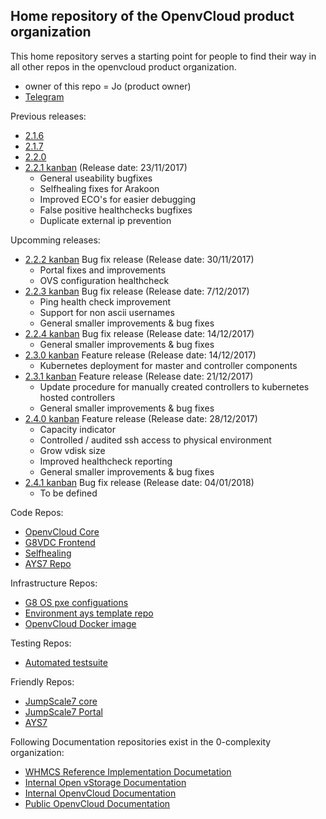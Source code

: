## Home repository of the OpenvCloud product organization

This home repository serves a starting point for people to find their way in all other repos in the openvcloud product organization.

- owner of this repo = Jo (product owner)
- [Telegram](https://telegram.me/joinchat/BBa-pkApsYnrhwVbPTKudQ)

Previous releases:
- [2.1.6](https://waffle.io/0-complexity/openvcloud?milestone=2.1.6)
- [2.1.7](https://waffle.io/0-complexity/openvcloud?milestone=2.1.7)
- [2.2.0](https://waffle.io/0-complexity/openvcloud?milestone=2.2.0)
- [2.2.1 kanban](https://waffle.io/0-complexity/openvcloud?milestone=2.2.1) (Release date: 23/11/2017)
  - General useability bugfixes
  - Selfhealing fixes for Arakoon
  - Improved ECO's for easier debugging
  - False positive healthchecks bugfixes
  - Duplicate external ip prevention 

Upcomming releases:
- [2.2.2 kanban](https://waffle.io/0-complexity/openvcloud?milestone=2.2.2) Bug fix release (Release date: 30/11/2017)
  - Portal fixes and improvements
  - OVS configuration healthcheck
- [2.2.3 kanban](https://waffle.io/0-complexity/openvcloud?milestone=2.2.3) Bug fix release (Release date: 7/12/2017)
  - Ping health check improvement
  - Support for non ascii usernames
  - General smaller improvements & bug fixes
- [2.2.4 kanban](https://waffle.io/0-complexity/openvcloud?milestone=2.2.3) Bug fix release (Release date: 14/12/2017)
  - General smaller improvements & bug fixes
- [2.3.0 kanban](https://waffle.io/0-complexity/openvcloud?milestone=2.4.0) Feature release (Release date: 14/12/2017)
  - Kubernetes deployment for master and controller components
- [2.3.1 kanban](https://waffle.io/0-complexity/openvcloud?milestone=2.4.0) Feature release (Release date: 21/12/2017)
  - Update procedure for manually created controllers to kubernetes hosted controllers
  - General smaller improvements & bug fixes
- [2.4.0 kanban](https://waffle.io/0-complexity/openvcloud?milestone=2.3.0) Feature release (Release date: 28/12/2017)
  - Capacity indicator
  - Controlled / audited ssh access to physical environment
  - Grow vdisk size
  - Improved healthcheck reporting
  - General smaller improvements & bug fixes
- [2.4.1 kanban](https://waffle.io/0-complexity/openvcloud?milestone=2.3.1) Bug fix release (Release date: 04/01/2018)
  - To be defined

Code Repos:
- [OpenvCloud Core](https://github.com/0-complexity/openvcloud)
- [G8VDC Frontend](https://github.com/0-complexity/g8vdc)
- [Selfhealing](https://github.com/0-complexity/selfhealing)
- [AYS7 Repo](https://github.com/0-complexity/openvcloud_ays)

Infrastructure Repos:
- [G8 OS pxe configuations](https://github.com/0-complexity/G8OS_boot)
- [Environment ays template repo](https://github.com/gig-projects/env_template/)
- [OpenvCloud Docker image](https://github.com/0-complexity/docker_ovc)

Testing Repos:
- [Automated testsuite](https://github.com/0-complexity/G8_testing/)

Friendly Repos:
- [JumpScale7 core](https://github.com/jumpscale7/jumpscale_core7)
- [JumpScale7 Portal](https://github.com/jumpscale7/jumpscale_portal)
- [AYS7](https://github.com/jumpscale7/ays_jumpscale7)


Following Documentation repositories exist in the 0-complexity organization:

- [WHMCS Reference Implementation Documetation](https://github.com/0-complexity/doc_whmcs_reference_implementation)
- [Internal Open vStorage Documentation](https://github.com/0-complexity/doc_openvstorage_internal)
- [Internal OpenvCloud Documentation](https://github.com/0-complexity/doc_openvcloud_internal)
- [Public OpenvCloud Documentation](https://github.com/0-complexity/doc_openvcloud_public)
